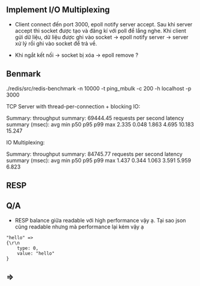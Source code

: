 ## Implement I/O Multiplexing

- Client connect đến port 3000, epoll notify server accept. Sau khi server accept thì socket được tạo và đăng kí với poll để lắng nghe. Khi client gửi dữ liệu, dữ liệu được ghi vào socket -> epoll notify server -> server xử lý rồi ghi vào socket để trả về. 

- Khi ngắt kết nối -> socket bị xóa -> epoll remove ? 


## Benmark

./redis/src/redis-benchmark -n 10000 -t ping_mbulk -c 200 -h localhost -p 3000

TCP Server with thread-per-connection + blocking IO:

Summary:
  throughput summary: 69444.45 requests per second
  latency summary (msec):
          avg       min       p50       p95       p99       max
        2.335     0.048     1.863     4.695    10.183    15.247



IO Multiplexing:

Summary:
  throughput summary: 84745.77 requests per second
  latency summary (msec):
          avg       min       p50       p95       p99       max
        1.437     0.344     1.063     3.591     5.959     6.823



## RESP







## Q/A
- RESP balance giữa readable với high performance vậy ạ. Tại sao json cũng readable nhưng mà performance lại kém vậy ạ

```
"hello" =>
{\r\n
    type: 0,
    value: "hello"
}

```

=> 
- 